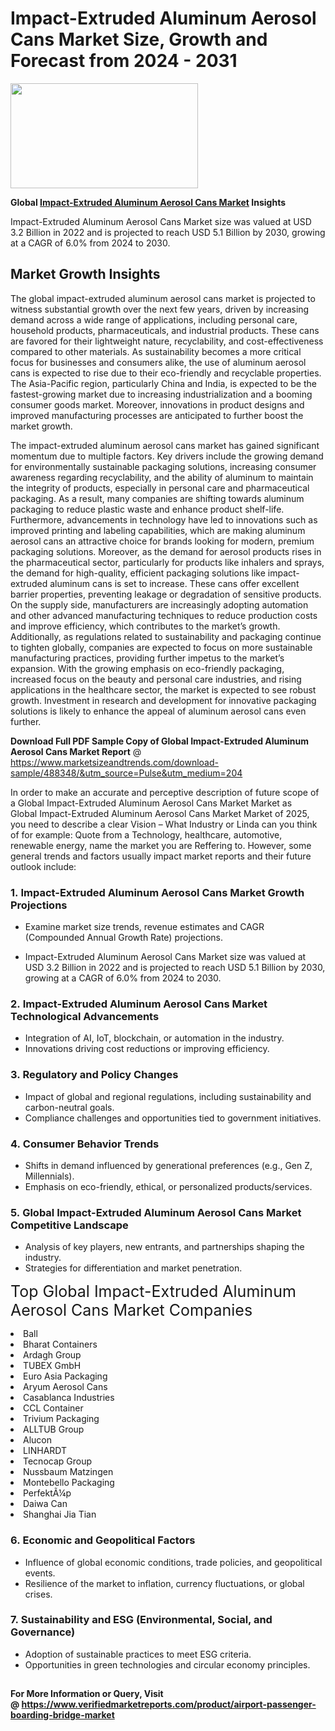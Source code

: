 <H1>Impact-Extruded Aluminum Aerosol Cans Market Size, Growth and Forecast from 2024 - 2031</H1><img class="aligncenter size-medium wp-image-584254" src="https://thirdeyenews.in/wp-content/uploads/2024/09/Global-Market-Research-300x168.jpeg" alt="" width="300" height="168" /><p><strong>Global&nbsp;<a href="https://www.marketsizeandtrends.com/download-sample/488348/&amp;utm_source=Pulse&amp;utm_medium=204">Impact-Extruded Aluminum Aerosol Cans Market</a> Insights</strong></p><p>Impact-Extruded Aluminum Aerosol Cans Market size was valued at USD 3.2 Billion in 2022 and is projected to reach USD 5.1 Billion by 2030, growing at a CAGR of 6.0% from 2024 to 2030.</p><p><h2>Market Growth Insights</h2> <p>The global impact-extruded aluminum aerosol cans market is projected to witness substantial growth over the next few years, driven by increasing demand across a wide range of applications, including personal care, household products, pharmaceuticals, and industrial products. These cans are favored for their lightweight nature, recyclability, and cost-effectiveness compared to other materials. As sustainability becomes a more critical focus for businesses and consumers alike, the use of aluminum aerosol cans is expected to rise due to their eco-friendly and recyclable properties. The Asia-Pacific region, particularly China and India, is expected to be the fastest-growing market due to increasing industrialization and a booming consumer goods market. Moreover, innovations in product designs and improved manufacturing processes are anticipated to further boost the market growth. </p> <p>The impact-extruded aluminum aerosol cans market has gained significant momentum due to multiple factors. Key drivers include the growing demand for environmentally sustainable packaging solutions, increasing consumer awareness regarding recyclability, and the ability of aluminum to maintain the integrity of products, especially in personal care and pharmaceutical packaging. As a result, many companies are shifting towards aluminum packaging to reduce plastic waste and enhance product shelf-life. Furthermore, advancements in technology have led to innovations such as improved printing and labeling capabilities, which are making aluminum aerosol cans an attractive choice for brands looking for modern, premium packaging solutions. Moreover, as the demand for aerosol products rises in the pharmaceutical sector, particularly for products like inhalers and sprays, the demand for high-quality, efficient packaging solutions like impact-extruded aluminum cans is set to increase. These cans offer excellent barrier properties, preventing leakage or degradation of sensitive products. On the supply side, manufacturers are increasingly adopting automation and other advanced manufacturing techniques to reduce production costs and improve efficiency, which contributes to the market’s growth. Additionally, as regulations related to sustainability and packaging continue to tighten globally, companies are expected to focus on more sustainable manufacturing practices, providing further impetus to the market’s expansion. With the growing emphasis on eco-friendly packaging, increased focus on the beauty and personal care industries, and rising applications in the healthcare sector, the market is expected to see robust growth. Investment in research and development for innovative packaging solutions is likely to enhance the appeal of aluminum aerosol cans even further. </p><p><span class=""><strong>Download Full PDF Sample Copy of Global Impact-Extruded Aluminum Aerosol Cans Market Report</strong> @ <a href="https://www.marketsizeandtrends.com/download-sample/488348/&amp;utm_source=Pulse&amp;utm_medium=204" target="_blank">https://www.marketsizeandtrends.com/download-sample/488348/&amp;utm_source=Pulse&amp;utm_medium=204</a></span></p><p>In order to make an accurate and perceptive description of future scope of a Global&nbsp;Impact-Extruded Aluminum Aerosol Cans Market Market as Global&nbsp;Impact-Extruded Aluminum Aerosol Cans Market Market of 2025, you need to describe a clear Vision &ndash; What Industry or Linda can you think of for example: Quote from a Technology, healthcare, automotive, renewable energy, name the market you are Reffering to. However, some general trends and factors usually impact market reports and their future outlook include:</p><h3>1.&nbsp;<strong>Impact-Extruded Aluminum Aerosol Cans Market Growth Projections</strong></h3><ul><li>Examine market size trends, revenue estimates and CAGR (Compounded Annual Growth Rate) projections.</li><li><p>Impact-Extruded Aluminum Aerosol Cans Market size was valued at USD 3.2 Billion in 2022 and is projected to reach USD 5.1 Billion by 2030, growing at a CAGR of 6.0% from 2024 to 2030.</p></li></ul><h3>2.&nbsp;<strong>Impact-Extruded Aluminum Aerosol Cans Market Technological Advancements</strong></h3><ul><li>Integration of AI, IoT, blockchain, or automation in the industry.</li><li>Innovations driving cost reductions or improving efficiency.</li></ul><h3>3.&nbsp;<strong>Regulatory and Policy Changes</strong></h3><ul><li>Impact of global and regional regulations, including sustainability and carbon-neutral goals.</li><li>Compliance challenges and opportunities tied to government initiatives.</li></ul><h3>4.&nbsp;<strong>Consumer Behavior Trends</strong></h3><ul><li>Shifts in demand influenced by generational preferences (e.g., Gen Z, Millennials).</li><li>Emphasis on eco-friendly, ethical, or personalized products/services.</li></ul><h3>5.&nbsp;<strong>Global Impact-Extruded Aluminum Aerosol Cans Market Competitive Landscape</strong></h3><ul><li>Analysis of key players, new entrants, and partnerships shaping the industry.</li><li>Strategies for differentiation and market penetration.</li></ul><p data-pm-slice="1 1 []"><span style="color: inherit; font-family: inherit; font-size: 25px;">Top Global Impact-Extruded Aluminum Aerosol Cans Market Companies</span></p><div class="" data-test-id=""><p><li>Ball</li><li> Bharat Containers</li><li> Ardagh Group</li><li> TUBEX GmbH</li><li> Euro Asia Packaging</li><li> Aryum Aerosol Cans</li><li> Casablanca Industries</li><li> CCL Container</li><li> Trivium Packaging</li><li> ALLTUB Group</li><li> Alucon</li><li> LINHARDT</li><li> Tecnocap Group</li><li> Nussbaum Matzingen</li><li> Montebello Packaging</li><li> PerfektÃ¼p</li><li> Daiwa Can</li><li> Shanghai Jia Tian</li></p></div><h3>6.&nbsp;<strong>Economic and Geopolitical Factors</strong></h3><ul><li>Influence of global economic conditions, trade policies, and geopolitical events.</li><li>Resilience of the market to inflation, currency fluctuations, or global crises.</li></ul><h3>7.&nbsp;<strong>Sustainability and ESG (Environmental, Social, and Governance)</strong></h3><ul><li>Adoption of sustainable practices to meet ESG criteria.</li><li>Opportunities in green technologies and circular economy principles.</li></ul><h2><strong style="font-size: 14px;">For More Information or Query, Visit @&nbsp;</strong><a style="background-color: #ffffff; font-size: 14px;" href="https://www.marketsizeandtrends.com/report/impact-extruded-aluminum-aerosol-cans-market/" target="_blank">https://www.verifiedmarketreports.com/product/airport-passenger-boarding-bridge-market</a></h2>
